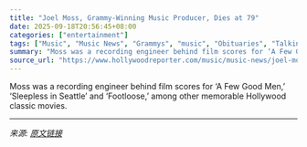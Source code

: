 ```yaml
---
title: "Joel Moss, Grammy-Winning Music Producer, Dies at 79"
date: 2025-09-18T20:56:45+08:00
categories: ["entertainment"]
tags: ["Music", "Music News", "Grammys", "music", "Obituaries", "Talking Heads", "Tony Bennett"]
summary: "Moss was a recording engineer behind film scores for ‘A Few Good Men,’ ‘Sleepless in Seattle’ and ‘Footloose,’ among other memorable Hollywood classic movies."
source_url: "https://www.hollywoodreporter.com/music/music-news/joel-moss-dead-music-producer-1236375035/"
---
```


Moss was a recording engineer behind film scores for ‘A Few Good Men,’ ‘Sleepless in Seattle’ and ‘Footloose,’ among other memorable Hollywood classic movies.

---

*来源: [原文链接](https://www.hollywoodreporter.com/music/music-news/joel-moss-dead-music-producer-1236375035/)*
